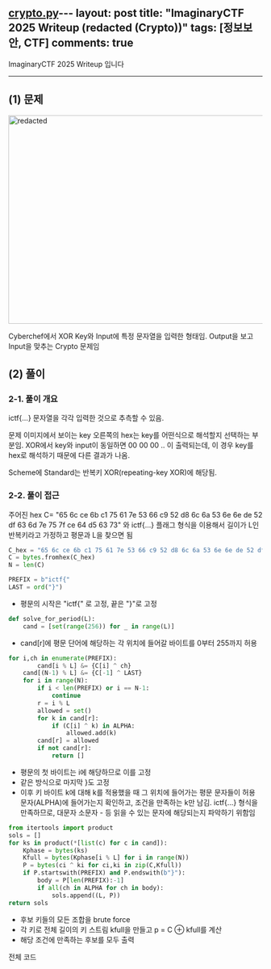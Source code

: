 [crypto.py](https://github.com/user-attachments/files/22363968/crypto.py)---
layout: post
title: "ImaginaryCTF 2025 Writeup (redacted (Crypto))"
tags: [정보보안, CTF]
comments: true
---

ImaginaryCTF 2025 Writeup 입니다

--- 

## (1) 문제 
<img width="959" height="413" alt="redacted" src="https://github.com/user-attachments/assets/4b4b528a-676b-4b42-8848-a00c8fef562f" />

Cyberchef에서 XOR Key와 Input에 특정 문자열을 입력한 형태임. Output을 보고 Input을 맞추는 Crypto 문제임

## (2) 풀이

### 2-1. 풀이 개요

ictf{...} 문자열을 각각 입력한 것으로 추측할 수 있음.

문제 이미지에서 보이는 key 오른쪽의 hex는 key를 어떤식으로 해석할지 선택하는 부분임. XOR에서 key와 input이 동일하면 00 00 00 .. 이 출력되는데, 이 경우 key를 hex로 해석하기 때문에 다른 결과가 나옴. 

Scheme에 Standard는 반복키 XOR(repeating-key XOR)에 해당됨.

### 2-2. 풀이 접근

주어진 hex C= "65 6c ce 6b c1 75 61 7e 53 66 c9 52 d8 6c 6a 53 6e 6e de 52 df 63 6d 7e 75 7f ce 64 d5 63 73" 와 ictf{...} 플래그 형식을 이용해서 길이가 L인 반복키라고 가정하고 평문과 L을 찾으면 됨

```python
C_hex = "65 6c ce 6b c1 75 61 7e 53 66 c9 52 d8 6c 6a 53 6e 6e de 52 df 63 6d 7e 75 7f ce 64 d5 63 73"
C = bytes.fromhex(C_hex)
N = len(C)

PREFIX = b"ictf{"
LAST = ord("}")
```
- 평문의 시작은 "ictf{" 로 고정, 끝은 "}"로 고정

```python
def solve_for_period(L):
    cand = [set(range(256)) for _ in range(L)]
```

- cand[r]에 평문 단어에 해당하는 각 위치에 들어갈 바이트를 0부터 255까지 허용

```python
for i,ch in enumerate(PREFIX):
        cand[i % L] &= {C[i] ^ ch}
    cand[(N-1) % L] &= {C[-1] ^ LAST}
    for i in range(N):
        if i < len(PREFIX) or i == N-1:
            continue
        r = i % L
        allowed = set()
        for k in cand[r]:
            if (C[i] ^ k) in ALPHA:
                allowed.add(k)
        cand[r] = allowed
        if not cand[r]:
            return []
```

- 평문의 첫 바이트는 i에 해당하므로 이를 고정
- 같은 방식으로 마지막 }도 고정
- 이후 키 바이트 k에 대해 k를 적용했을 때 그 위치에 들어가는 평문 문자들이 허용 문자(ALPHA)에 들어가는지 확인하고, 조건을 만족하는 k만 남김. ictf{...} 형식을 만족하므로, 대문자 소문자 - 등 읽을 수 있는 문자에 해당되는지 파악하기 위함임

```python
from itertools import product
sols = []
for ks in product(*[list(c) for c in cand]):
    Kphase = bytes(ks)
    Kfull = bytes(Kphase[i % L] for i in range(N))
    P = bytes(ci ^ ki for ci,ki in zip(C,Kfull))
    if P.startswith(PREFIX) and P.endswith(b"}"):
        body = P[len(PREFIX):-1]
        if all(ch in ALPHA for ch in body):
            sols.append((L, P))
return sols
```

- 후보 키들의 모든 조합을 brute force
- 각 키로 전체 길이의 키 스트림 kfull을 만들고 p = C ⊕ kfull를 계산
- 해당 조건에 만족하는 후보를 모두 출력

전체 코드
